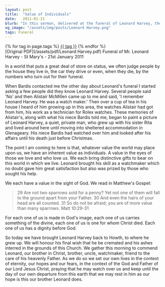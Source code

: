 ```yaml
---
layout: post
title:  "Value of Individuals"
date:   2011-01-21
blurb: "In this sermon, delivered at the funeral of Leonard Harvey, the core message emphasizes the inherent value of every individual, regardless of their status in the world. It highlights the unique gifts each person brings to the world and underscores the significance of these contributions. The sermon also emphasizes that each individual is made in God's image and carries a piece of the divine, thereby possessing a dignity before God."
og_image: "/assets/img/posts/Leonard Harvey.png"
tags: Funeral
---    
```

<div class="tag-pills">
    {% for tag in page.tags %}
    <a href="{{ site.baseurl }}/tag/{{ tag | slugify }}" class="tag-pill">{{ tag }}</a>
    {% endfor %}
</div>
[Original PDF](/assets/pdf/Leonard Harvey.pdf)
Funeral of Mr. Leonard Harvey - St Mary's - 21st January 2011

In a world that puts a great deal of store on status, we often judge people by the house they live in, the car they drive or even, when they die, by the numbers who turn out for their funeral.

When Bardis contacted me the other day about Leonard's funeral I started asking a few people did they know Leonard Harvey. Several people said 'No' and then Alistair McMillen came up to me and said, 'I remember Leonard Harvey. He was a watch maker.' Then over a cup of tea in his house I heard of him growing up in this area, the watches Alistair had got from him, his work as a technician for Rolex watches. These memories of Alistair's, along with what his niece Bardis told me, began to paint a picture of Leonard Harvey, a quiet, private man, who grew up with his sister Rita and lived around here until moving into sheltered accommodation in Glenageary. His niece Bardis had watched over him and looked after his affairs until his death just before Christmas.

The point I am coming to here is that, whatever value the world may place upon us, we have an inherent value as individuals. A value in the eyes of those we love and who love us. We each bring distinctive gifts to bear on this world in which we live. Leonard brought his skill as a watchmaker which no doubt gave him great satisfaction but also was prized by those who sought his help.

We each have a value in the sight of God. We read in Matthew's Gospel:

> 29 Are not two sparrows sold for a penny? Yet not one of them will fall to the ground apart from your Father. 30 And even the hairs of your head are all counted. 31 So do not be afraid; you are of more value than many sparrows. Matt 10:29-31

For each one of us is made in God's image, each one of us carries something of the divine, each one of us is one for whom Christ died. Each one of us has a dignity before God.

So today we have brought Leonard Harvey back to Howth, to where he grew up. We will honour his final wish that he be cremated and his ashes interred in the grounds of this Church. We gather this morning to commend Leonard, our brother in Christ, brother, uncle, watchmaker, friend to the care of his heavenly Father. As we do so we set our own lives in the context of eternity, our hopes and our fears, in the context of the God and Father of our Lord Jesus Christ, praying that he may watch over us and keep until the day of our own departure from this earth that we may rest in him as our hope is this our brother Leonard does.
